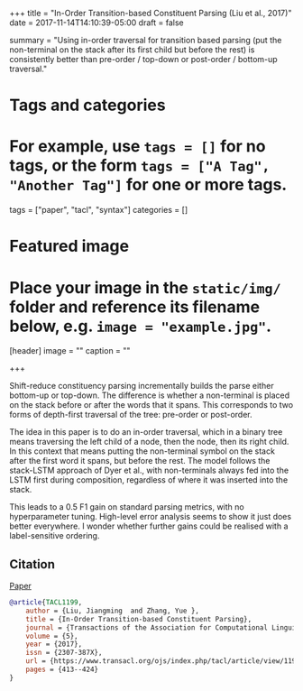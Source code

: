 +++
title = "In-Order Transition-based Constituent Parsing (Liu et al., 2017)"
date = 2017-11-14T14:10:39-05:00
draft = false

summary = "Using in-order traversal for transition based parsing (put the non-terminal on the stack after its first child but before the rest) is consistently better than pre-order / top-down or post-order / bottom-up traversal."

# Tags and categories
# For example, use `tags = []` for no tags, or the form `tags = ["A Tag", "Another Tag"]` for one or more tags.
tags = ["paper", "tacl", "syntax"]
categories = []

# Featured image
# Place your image in the `static/img/` folder and reference its filename below, e.g. `image = "example.jpg"`.
[header]
image = ""
caption = ""

+++

Shift-reduce constituency parsing incrementally builds the parse either bottom-up or top-down.
The difference is whether a non-terminal is placed on the stack before or after the words that it spans.
This corresponds to two forms of depth-first traversal of the tree: pre-order or post-order.

The idea in this paper is to do an in-order traversal, which in a binary tree means traversing the left child of a node, then the node, then its right child.
In this context that means putting the non-terminal symbol on the stack after the first word it spans, but before the rest.
The model follows the stack-LSTM approach of Dyer et al., with non-terminals always fed into the LSTM first during composition, regardless of where it was inserted into the stack.

This leads to a 0.5 F1 gain on standard parsing metrics, with no hyperparameter tuning.
High-level error analysis seems to show it just does better everywhere.
I wonder whether further gains could be realised with a label-sensitive ordering.

## Citation

[Paper](https://www.transacl.org/ojs/index.php/tacl/article/view/1199)

```bibtex
@article{TACL1199,
	author = {Liu, Jiangming  and Zhang, Yue },
	title = {In-Order Transition-based Constituent Parsing},
	journal = {Transactions of the Association for Computational Linguistics},
	volume = {5},
	year = {2017},
	issn = {2307-387X},
	url = {https://www.transacl.org/ojs/index.php/tacl/article/view/1199},
	pages = {413--424}
}
```
